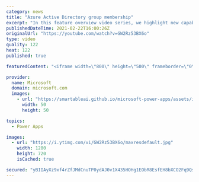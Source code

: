 ```yaml
---
category: news
title: "Azure Active Directory group membership"
excerpt: "In this feature overview video series, we highlight new capabilities included in the latest update to Microsoft Power Apps.  Power Apps Dataverse provides record level security to Azure Active Directory group membership types. Admins can easily set up and assign permissions to different Azure AD users,"
publishedDateTime: 2021-02-22T16:00:26Z
originalUrl: "https://youtube.com/watch?v=GW2Rz53BX6o"
type: video
quality: 122
heat: 122
published: true

featuredContent: "<iframe width=\"800\" height=\"500\" frameborder=\"0\" src=\"https://www.youtube.com/embed/GW2Rz53BX6o\" allow=\"accelerometer; autoplay; encrypted-media; gyroscope; picture-in-picture\" allowfullscreen></iframe>"

provider:
  name: Microsoft
  domain: microsoft.com
  images:
    - url: "https://smartableai.github.io/microsoft-power-apps/assets/images/organizations/microsoft.com-50x50.jpg"
      width: 50
      height: 50

topics:
  - Power Apps

images:
  - url: "https://i.ytimg.com/vi/GW2Rz53BX6o/maxresdefault.jpg"
    width: 1280
    height: 720
    isCached: true

secured: "yBIIAyXz9xf4rZfJMdCnuTP0ydAJ0v1X435HOHg1EObR8EsfEH8bXCO2Fq9Qskr1NwnJjcsaD4HglLjzK5vgexDVhG1+8OuuvnaLfTwPM1X8K89FVSziNxqOcrSYB12ePCJEa413n4ImGAZujCtY4Ox9fQZvL9YrzxEtEZrUBbtylvk6Ul4MhQhZFp2S19mSaMxpiFwBUSXeRvJFunDge7ZE7ZG1idAmA0W0xgyz71wUjdZmVsEnlam7Il3oGG0Wvaz04KEvU7JjLfjtT6vCRUHbXNWMUZ/rgftbGEU+gtKTisT83GoqhdaBk0qDWQ7hZbjPBmajdtgMl6zJvTmnpDU4vxcp8SK9GxbEfTWHUoVlSxZL+ZVg1u4xY0saFmHx8b0LzAu+JmDG0wDieV3VgCrKkbiuuxknRzmKKsFiOF0=;7phOlEDSeuURXC4VyhQIYw=="
---
```


